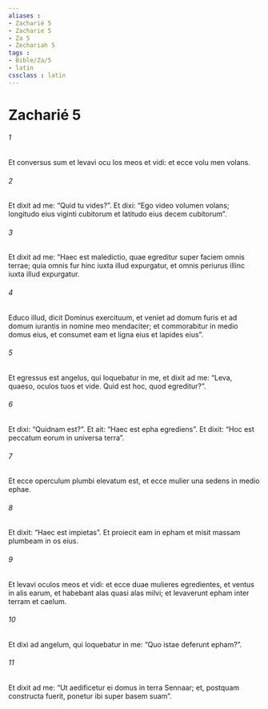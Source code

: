 ```yaml
---
aliases : 
- Zacharié 5
- Zacharie 5
- Za 5
- Zechariah 5
tags : 
- Bible/Za/5
- latin
cssclass : latin
---
```


# Zacharié 5

###### 1
Et conversus sum et levavi ocu los meos et vidi: et ecce volu men volans. 
###### 2
Et dixit ad me: “Quid tu vides?”. Et dixi: “Ego video volumen volans; longitudo eius viginti cubitorum et latitudo eius decem cubitorum”. 
###### 3
Et dixit ad me: “Haec est maledictio, quae egreditur super faciem omnis terrae; quia omnis fur hinc iuxta illud expurgatur, et omnis periurus illinc iuxta illud expurgatur. 
###### 4
Educo illud, dicit Dominus exercituum, et veniet ad domum furis et ad domum iurantis in nomine meo mendaciter; et commorabitur in medio domus eius, et consumet eam et ligna eius et lapides eius”.
###### 5
Et egressus est angelus, qui loquebatur in me, et dixit ad me: “Leva, quaeso, oculos tuos et vide. Quid est hoc, quod egreditur?”. 
###### 6
Et dixi: “Quidnam est?”. Et ait: “Haec est epha egrediens”. Et dixit: “Hoc est peccatum eorum in universa terra”. 
###### 7
Et ecce operculum plumbi elevatum est, et ecce mulier una sedens in medio ephae. 
###### 8
Et dixit: “Haec est impietas”. Et proiecit eam in epham et misit massam plumbeam in os eius.
###### 9
Et levavi oculos meos et vidi: et ecce duae mulieres egredientes, et ventus in alis earum, et habebant alas quasi alas milvi; et levaverunt epham inter terram et caelum. 
###### 10
Et dixi ad angelum, qui loquebatur in me: “Quo istae deferunt epham?”. 
###### 11
Et dixit ad me: “Ut aedificetur ei domus in terra Sennaar; et, postquam constructa fuerit, ponetur ibi super basem suam”.

